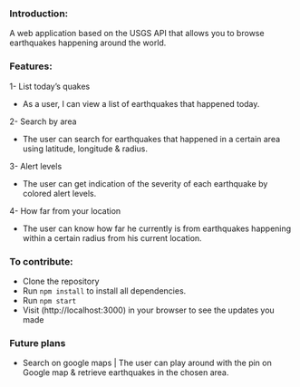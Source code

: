 ### Introduction:
A web application based on the USGS API that allows you to browse earthquakes happening around the world.

### Features:

1- List today’s quakes
* As a user, I can view a list of earthquakes that happened today.

2- Search by area
* The user can search for earthquakes that happened in a certain area using latitude, longitude & radius.

3- Alert levels
* The user can get indication of the severity of each earthquake by colored alert levels.

4- How far from your location
* The user can know how far he currently is from earthquakes happening within a certain radius from his current location.



### To contribute:
* Clone the repository 
* Run `npm install` to install all dependencies.
* Run `npm start`
* Visit (http://localhost:3000) in your browser to see the updates you made

### Future plans
* Search on google maps | The user can play around with the pin on Google map & retrieve earthquakes in the chosen area.


